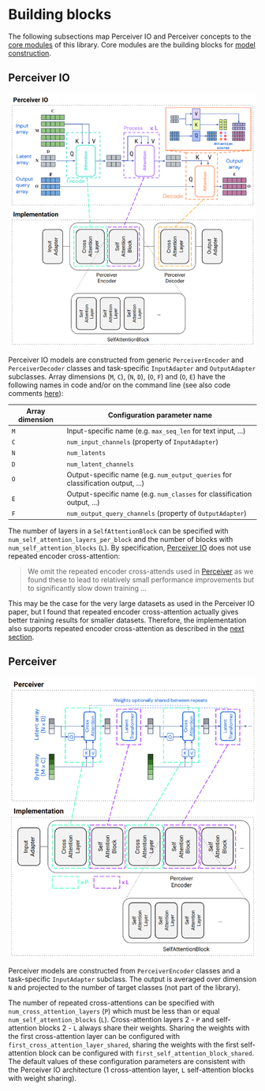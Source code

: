 # Building blocks

The following subsections map Perceiver IO and Perceiver concepts to the [core modules](../perceiver/model/core/modules.py)
of this library. Core modules are the building blocks for [model construction](model-construction.md).

## Perceiver IO

![architecture](images/perceiver-io.png)

Perceiver IO models are constructed from generic `PerceiverEncoder` and `PerceiverDecoder` classes and task-specific
`InputAdapter` and `OutputAdapter` subclasses. Array dimensions (`M`, `C`), (`N`, `D`), (`O`, `F`)  and (`O`, `E`)
have the following names in code and/or on the command line (see also code comments [here](model-construction.md#pytorch-model-api)):

| Array dimension | Configuration parameter name                                                    |
|-----------------|---------------------------------------------------------------------------------|
| `M`             | Input-specific name (e.g. `max_seq_len` for text input, ...)                    |
| `C`             | `num_input_channels` (property of `InputAdapter`)                               |
| `N`             | `num_latents`                                                                   |
| `D`             | `num_latent_channels`                                                           |
| `O`             | Output-specific name (e.g. `num_output_queries` for classification output, ...) |
| `E`             | Output-specific name (e.g. `num_classes` for classification output, ...)        |
| `F`             | `num_output_query_channels` (property of `OutputAdapter`)                       |

The number of layers in a `SelfAttentionBlock` can be specified with `num_self_attention_layers_per_block` and the
number of blocks with `num_self_attention_blocks` (`L`). By specification, [Perceiver IO](https://arxiv.org/abs/2107.14795)
does not use repeated encoder cross-attention:

> We omit the repeated encoder cross-attends used in [Perceiver](https://arxiv.org/abs/2103.03206) as we found these to
> lead to relatively small performance improvements but to significantly slow down training ...

This may be the case for the very large datasets as used in the Perceiver IO paper, but I found that repeated encoder
cross-attention actually gives better training results for smaller datasets. Therefore, the implementation also
supports repeated encoder cross-attention as described in the [next section](#perceiver).


## Perceiver

![architecture](images/perceiver.png)

Perceiver models are constructed from `PerceiverEncoder` classes and a task-specific `InputAdapter` subclass. The output
is averaged over dimension `N` and projected to the number of target classes (not part of the library).  

The number of repeated cross-attentions can be specified with `num_cross_attention_layers` (`P`) which must be less
than or equal `num_self_attention_blocks` (`L`). Cross-attention layers 2 - `P` and self-attention blocks 2 - `L`
always share their weights. Sharing the weights with the first cross-attention layer can be configured with
`first_cross_attention_layer_shared`, sharing the weights with the first self-attention block can be configured with
`first_self_attention_block_shared`. The default values of these configuration parameters are consistent with the
Perceiver IO architecture (1 cross-attention layer, `L` self-attention blocks with weight sharing).
